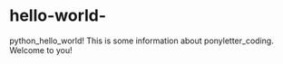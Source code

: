 # hello-world-
python_hello_world!
This is some information about ponyletter_coding.
Welcome to you!
